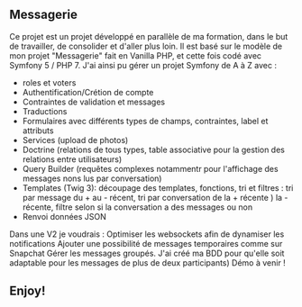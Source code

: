 ## Messagerie
Ce projet est un projet développé en parallèle de ma formation, dans le but de travailler, de consolider et d'aller plus loin. Il est basé sur le modèle de mon projet "Messagerie" fait en Vanilla PHP, et cette fois codé avec Symfony 5 / PHP 7. 
J'ai ainsi pu gérer un projet Symfony de A à Z avec :
- roles et voters
- Authentification/Crétion de compte
- Contraintes de validation et messages
- Traductions
- Formulaires avec différents types de champs, contraintes, label et attributs
- Services (upload de photos)
- Doctrine (relations de tous types, table associative pour la gestion des relations entre utilisateurs)
- Query Builder (requêtes complexes notammentr pour l'affichage des messages nons lus par conversation)
- Templates (Twig 3): découpage des templates, fonctions, tri et filtres : tri par message du + au - récent, tri par conversation de la + récente ) la - récente, filtre selon si la conversation a des messages ou non 
- Renvoi données JSON

Dans une V2 je voudrais :
Optimiser les websockets afin de dynamiser les notifications
Ajouter une possibilité de messages temporaires comme sur Snapchat
Gérer les messages groupés. J'ai créé ma BDD pour qu'elle soit adaptable pour les messages de plus de deux participants)
Démo à venir !
## Enjoy!
